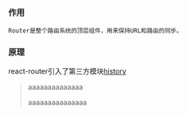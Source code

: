 ### 作用 ###

    Router是整个路由系统的顶层组件，用来保持URL和路由的同步。

### 原理 ###
react-router引入了第三方模块[history](https://github.com/ReactTraining/history)
    
>aaaaaaaaaaaaaa
>
>aaaaaaaaaaaaaaa


